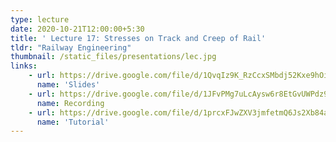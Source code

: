 ```yaml
---
type: lecture
date: 2020-10-21T12:00:00+5:30
title: ' Lecture 17: Stresses on Track and Creep of Rail'
tldr: "Railway Engineering"
thumbnail: /static_files/presentations/lec.jpg
links: 
    - url: https://drive.google.com/file/d/1QvqIz9K_RzCcxSMbdj52Kxe9hOiq-JPv/view?usp=sharing
      name: 'Slides'
    - url: https://drive.google.com/file/d/1JFvPMg7uLcAysw6r8EtGvUWPdz9UyKN-/view?usp=sharing
      name: Recording
    - url: https://drive.google.com/file/d/1prcxFJwZXV3jmfetmQ6Js2Xb84agrk7y/view?usp=sharing
      name: 'Tutorial'
---
```

